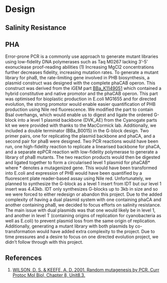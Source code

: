 # Design

## Salinity Resistance

## PHA

Error-prone PCR is a commonly use approach to generate mutant libraries using low-fidelity DNA polymerases such as Taq M0267 lacking 3’-5’ exonuclease proof-reading abilities (1) Increasing MgCl­2 concentrations further decreases fidelity, increasing mutation rates. 
To generate a mutant library for phaB, the rate-limiting gene involved in PHB biosynthesis, a plasmid construct was designed with the complete phaCAB operon. This construct was derived from the iGEM part [BBa_K1149051](https://parts.igem.org/Part:BBa_K1149051) which contained a hybrid constitutive and native promotor and the phaCAB operon. This part was optimised for bioplastic production in E.coli MG1655 and for directed evolution, the strong promotor would enable easier quantification of PHB production using Nile red fluorescence. We modified the part to contain BsaI overhangs, which would enable us to digest and ligate the ordered G-block into a level 1 plasmid backbone (DVK_AE) from the Cyanogate parts kit we were provided with thanks to the MacCormick lab. Additionally, we included a double terminator (BBa_B0015) in the G-block design. Two primer pairs, one for replicating the plasmid backbone and phaCA, and a second pair for phaB were designed. Two PCR reactions would have been run, one high-fidelity reaction to replicate a linearised backbone for phaCA, and a separate epPCR reaction with low-fidelity polymerase to generate a library of phaB mutants. The two reaction products would then be digested and ligated together to form a circularised level 1 plasmid for phaCAB* where * denotes a mutagenized gene. This would have been transformed into E.coli and expression of PHB would have been quantified by a fluorescent plate reader-based assay using Nile red. Unfortunately, we planned to synthesize the G-block as a level 1 insert from IDT but our level 1 insert was 4.43kb. IDT only synthesizes G-blocks up to 3kb in size and so we were forced to either redesign or abandon this project. Due to the added complexity of having a dual plasmid system with one containing phaCA and another containing phaB, we decided to focus efforts on salinity resistance. The main issue with dual plasmids was that one would likely be in level 1, and another in level T (containing origins of replication for cyanobacteria as well as E.coli) to prevent plasmid loss from the same origin of replication. Additionally, generating a mutant library with both plasmids by co-transformation would have added extra complexity to the project. Due to time pressures and a desire to focus on one directed evolution project, we didn’t follow through with this project.

## References

1. [WILSON, D. S. & KEEFE, A. D. 2001. Random mutagenesis by PCR. Curr Protoc Mol Biol, Chapter 8, Unit8.3.](https://pubmed.ncbi.nlm.nih.gov/18265275/)